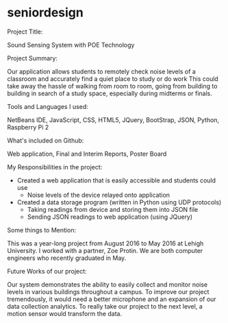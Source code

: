 # seniordesign

Project Title: 

Sound Sensing System with POE Technology


Project Summary:

Our application allows students to remotely check noise levels of a classroom and accurately find a quiet place to study or do work
This could take away the hassle of walking from room to room, going from building to building in search of a study space, especially during midterms or finals.

Tools and Languages I used:

NetBeans IDE, JavaScript, CSS, HTML5, JQuery, BootStrap, JSON, Python, Raspberry Pi 2


What's included on Github:

Web application, Final and Interim Reports, Poster Board 


My Responsibilities in the project:

- Created a web application that is easily accessible and students could use
	- Noise levels of the device relayed onto application
- Created a data storage program (written in Python using UDP protocols)
	- Taking readings from device and storing them into JSON file
	- Sending JSON readings to web application (using JQuery) 


Some things to Mention:

This was a year-long project from August 2016 to May 2016 at Lehigh University. I worked with a partner, Zoe Protin. We are both computer engineers who recently graduated in May.


Future Works of our project:

Our system demonstrates the ability to easily collect and monitor noise levels in various buildings throughout a campus. To improve our project tremendously, it would need a better microphone and an expansion of our data collection analytics. To really take our project to the next level, a motion sensor would transform the data. 